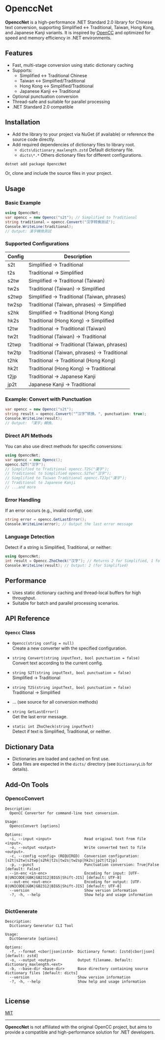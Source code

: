 # OpenccNet

**OpenccNet** is a high-performance .NET Standard 2.0 library for Chinese text conversion, supporting Simplified ↔ Traditional, Taiwan, Hong Kong, and Japanese Kanji variants. It is inspired by [OpenCC](https://github.com/BYVoid/OpenCC) and optimized for speed and memory efficiency in .NET environments.

## Features

- Fast, multi-stage conversion using static dictionary caching
- Supports:
  - Simplified ↔ Traditional Chinese
  - Taiwan ↔ Simplified/Traditional
  - Hong Kong ↔ Simplified/Traditional
  - Japanese Kanji ↔ Traditional
- Optional punctuation conversion
- Thread-safe and suitable for parallel processing
- .NET Standard 2.0 compatible

## Installation

- Add the library to your project via NuGet (if available) or reference the source code directly.
- Add required dependencies of dictionary files to library root.
	- `dicts\dictionary_maxlength.zstd` Default dictionary file.
	- `dicts\*.*` Others dictionary files for different configurations.
 
```bash
dotnet add package OpenccNet
```

Or, clone and include the source files in your project.

## Usage

### Basic Example

```csharp
using OpenccNet;
var opencc = new Opencc("s2t"); // Simplified to Traditional 
string traditional = opencc.Convert("汉字转换测试"); 
Console.WriteLine(traditional);
// Output: 漢字轉換測試
```

### Supported Configurations

| Config   | Description                                 |
|----------|---------------------------------------------|
| s2t      | Simplified → Traditional                    |
| t2s      | Traditional → Simplified                    |
| s2tw     | Simplified → Traditional (Taiwan)           |
| tw2s     | Traditional (Taiwan) → Simplified           |
| s2twp    | Simplified → Traditional (Taiwan, phrases)  |
| tw2sp    | Traditional (Taiwan, phrases) → Simplified  |
| s2hk     | Simplified → Traditional (Hong Kong)        |
| hk2s     | Traditional (Hong Kong) → Simplified        |
| t2tw     | Traditional → Traditional (Taiwan)          |
| tw2t     | Traditional (Taiwan) → Traditional          |
| t2twp    | Traditional → Traditional (Taiwan, phrases) |
| tw2tp    | Traditional (Taiwan, phrases) → Traditional |
| t2hk     | Traditional → Traditional (Hong Kong)       |
| hk2t     | Traditional (Hong Kong) → Traditional       |
| t2jp     | Traditional → Japanese Kanji                |
| jp2t     | Japanese Kanji → Traditional                |

### Example: Convert with Punctuation

```csharp
var opencc = new Opencc("s2t"); 
string result = opencc.Convert("“汉字”转换。", punctuation: true);
Console.WriteLine(result);
// Output: 「漢字」轉換。
```

### Direct API Methods

You can also use direct methods for specific conversions:

```csharp
using OpenccNet;
var opencc = new Opencc();
opencc.S2T("汉字");      
// Simplified to Traditional opencc.T2S("漢字");      
// Traditional to Simplified opencc.S2Tw("汉字");     
// Simplified to Taiwan Traditional opencc.T2Jp("漢字");     
// Traditional to Japanese Kanji
// ...and more
```

### Error Handling

If an error occurs (e.g., invalid config), use:

```csharp
string error = opencc.GetLastError();
Console.WriteLine(error); // Output the last error message
```

### Language Detection

Detect if a string is Simplified, Traditional, or neither:

```csharp
using OpenccNet;
int result = Opencc.ZhoCheck("汉字"); // Returns 2 for Simplified, 1 for Traditional, 0 for neither
Console.WriteLine(result); // Output: 2 (for Simplified)
```

## Performance

- Uses static dictionary caching and thread-local buffers for high throughput.
- Suitable for batch and parallel processing scenarios.

## API Reference

### `Opencc` Class

- `Opencc(string config = null)`  
  Create a new converter with the specified configuration.

- `string Convert(string inputText, bool punctuation = false)`  
  Convert text according to the current config.

- `string S2T(string inputText, bool punctuation = false)`  
  Simplified → Traditional

- `string T2S(string inputText, bool punctuation = false)`  
  Traditional → Simplified

- ... (see source for all conversion methods)

- `string GetLastError()`  
  Get the last error message.

- `static int ZhoCheck(string inputText)`  
  Detect if text is Simplified, Traditional, or neither.

## Dictionary Data

- Dictionaries are loaded and cached on first use.
- Data files are expected in the `dicts/` directory (see `DictionaryLib` for details).

## Add-On Tools

### OpenccConvert

```
Description:
  OpenCC Converter for command-line text conversion.

Usage:
  OpenccConvert [options]

Options:
  -i, --input <input>               Read original text from file <input>.
  -o, --output <output>             Write converted text to file <output>.
  -c, --config <config> (REQUIRED)  Conversion configuration: [s2t|s2tw|s2twp|s2hk|t2s|tw2s|tw2sp|hk2s|jp2t|t2jp]
  -p, --punct                       Punctuation conversion: True|False [default: False]
  --in-enc <in-enc>                 Encoding for input: [UTF-8|UNICODE|GBK|GB2312|BIG5|Shift-JIS] [default: UTF-8]
  --out-enc <out-enc>               Encoding for output: [UTF-8|UNICODE|GBK|GB2312|BIG5|Shift-JIS] [default: UTF-8]
  --version                         Show version information
  -?, -h, --help                    Show help and usage information
  
```

### DictGenerate

```
Description:
  Dictionary Generator CLI Tool

Usage:
  DictGenerate [options]

Options:
  -f, --format <cbor|json|zstd>  Dictionary format: [zstd|cbor|json] [default: zstd]
  -o, --output <output>          Output filename. Default: dictionary_maxlength.<ext>
  -b, --base-dir <base-dir>      Base directory containing source dictionary files [default: dicts]
  --version                      Show version information
  -?, -h, --help                 Show help and usage information
  
```

## License

[MIT](LICENSE.txt)

---

**OpenccNet** is not affiliated with the original OpenCC project, but aims to provide a compatible and high-performance solution for .NET developers.

